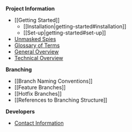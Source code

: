 **Project Information**
* [[Getting Started]]
  * [[Installation|getting-started#installation]]
  * [[Set-up|getting-started#set-up]]
* [Unmasked Spies](https://github.com/SecUpwN/Android-IMSI-Catcher-Detector/wiki/Unmasked-Spies)
* [Glossary of Terms](https://github.com/SecUpwN/Android-IMSI-Catcher-Detector/wiki/Glossary-of-Terms)
* [General Overview](https://github.com/SecUpwN/Android-IMSI-Catcher-Detector/wiki/General-Overview)
* [Technical Overview](https://github.com/SecUpwN/Android-IMSI-Catcher-Detector/wiki/Technical-Overview)

**Branching**
* [[Branch Naming Conventions]]
* [[Feature Branches]]
* [[Hotfix Branches]]
* [[References to Branching Structure]]

**Developers**
* [Contact Information](https://github.com/dinnerlab/dinnerlab/wiki/Contact)